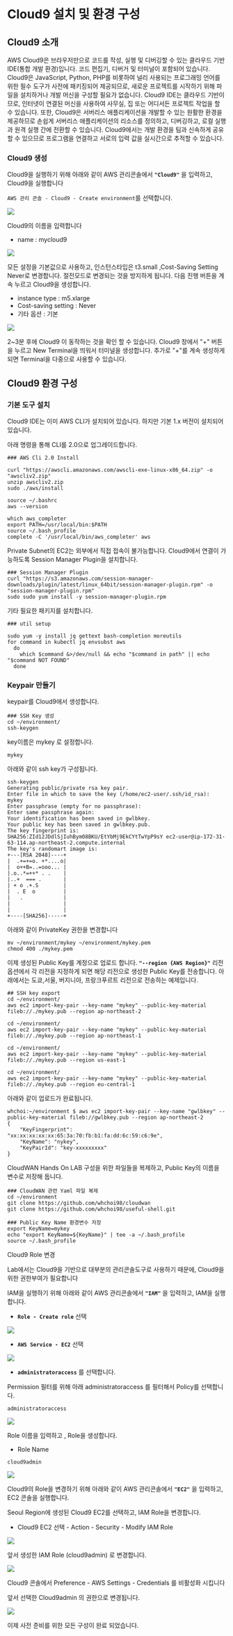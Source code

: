 # Cloud9 설치 및 환경 구성

## Cloud9 소개

AWS Cloud9은 브라우저만으로 코드를 작성, 실행 및 디버깅할 수 있는 클라우드 기반 IDE(통합 개발 환경)입니다. 코드 편집기, 디버거 및 터미널이 포함되어 있습니다. Cloud9은 JavaScript, Python, PHP를 비롯하여 널리 사용되는 프로그래밍 언어를 위한 필수 도구가 사전에 패키징되어 제공되므로, 새로운 프로젝트를 시작하기 위해 파일을 설치하거나 개발 머신을 구성할 필요가 없습니다. Cloud9 IDE는 클라우드 기반이므로, 인터넷이 연결된 머신을 사용하여 사무실, 집 또는 어디서든 프로젝트 작업을 할 수 있습니다. 또한, Cloud9은 서버리스 애플리케이션을 개발할 수 있는 원활한 환경을 제공하므로 손쉽게 서버리스 애플리케이션의 리소스를 정의하고, 디버깅하고, 로컬 실행과 원격 실행 간에 전환할 수 있습니다. Cloud9에서는 개발 환경을 팀과 신속하게 공유할 수 있으므로 프로그램을 연결하고 서로의 입력 값을 실시간으로 추적할 수 있습니다.

### Cloud9 생성&#x20;

Cloud9을 실행하기 위해 아래와 같이 AWS 관리콘솔에서 **`"Cloud9"`** 을 입력하고, Cloud9을 실행합니다

`AWS 관리 콘솔 - Cloud9 - Create environment`를 선택합니다.

![](<../.gitbook/assets/image (3).png>)

Cloud9의 이름을 입력합니다

* name : mycloud9

![](<../.gitbook/assets/image (12).png>)

모든 설정을 기본값으로 사용하고, 인스턴스타입은 t3.small ,Cost-Saving Setting Never로 변경합니다. 절전모드로 변경되는 것을 방지하게 됩니다. 다음 진행 버튼을 계속 누르고 Cloud9을 생성합니다.

* instance type : m5.xlarge
* Cost-saving setting : Never
* 기타 옵션 : 기본

![](<../.gitbook/assets/image (10).png>)

2\~3분 후에 Cloud9 이 동작하는 것을 확인 할 수 있습니다. Cloud9 창에서 "+" 버튼을 누르고 New Terminal을 띄워서 터미널을 생성합니다. 추가로 "+"를 계속 생성하게 되면 Terminal을 다중으로 사용할 수 있습니다.



## Cloud9 환경 구성

### 기본 도구 설치&#x20;

Cloud9 IDE는 이미 AWS CLI가 설치되어 있습니다. 하지만 기본 1.x 버전이 설치되어 있습니다.

아래 명령을 통해 CLI를 2.0으로 업그레이드합니다.

```
### AWS Cli 2.0 Install

curl "https://awscli.amazonaws.com/awscli-exe-linux-x86_64.zip" -o "awscliv2.zip"
unzip awscliv2.zip
sudo ./aws/install

source ~/.bashrc
aws --version

which aws_completer
export PATH=/usr/local/bin:$PATH
source ~/.bash_profile
complete -C '/usr/local/bin/aws_completer' aws

```

Private Subnet의 EC2는 외부에서 직접 접속이 불가능합니다. Cloud9에서 연결이 가능하도록 Session Manager Plugin을 설치합니다.&#x20;

```
### Session Manager Plugin
curl "https://s3.amazonaws.com/session-manager-downloads/plugin/latest/linux_64bit/session-manager-plugin.rpm" -o "session-manager-plugin.rpm"
sudo sudo yum install -y session-manager-plugin.rpm

```

기타 필요한 패키지를 설치합니다.&#x20;

```
### util setup

sudo yum -y install jq gettext bash-completion moreutils
for command in kubectl jq envsubst aws
  do
    which $command &>/dev/null && echo "$command in path" || echo "$command NOT FOUND"
  done

```



### Keypair 만들기

keypair를 Cloud9에서 생성합니다.

```
### SSH Key 생성
cd ~/environment/
ssh-keygen

```

key이름은 mykey 로 설정합니다.

```
mykey
```

아래와 같이 ssh key가 구성됩니다.

```
ssh-keygen
Generating public/private rsa key pair.
Enter file in which to save the key (/home/ec2-user/.ssh/id_rsa): mykey
Enter passphrase (empty for no passphrase): 
Enter same passphrase again: 
Your identification has been saved in gwlbkey.
Your public key has been saved in gwlbkey.pub.
The key fingerprint is:
SHA256:ZId12JDdlSjIuhBym08BKU/EtYbMj9EkCYtTwYpP9sY ec2-user@ip-172-31-63-114.ap-northeast-2.compute.internal
The key's randomart image is:
+---[RSA 2048]----+
|  .+=+=o. +*....o|
|  o++B=..=ooo... |
|.o..*=++* . .    |
|..+  === .       |
| + o .+.S        |
|  . E  o         |
|   .             |
|                 |
|                 |
+----[SHA256]-----+
```

아래와 같이 PrivateKey 권한을 변경합니다

```
mv ~/environment/mykey ~/environment/mykey.pem
chmod 400 ./mykey.pem

```

이제 생성된 Public Key를 계정으로 업로드 합니다. **`"--region {AWS Region}"`** 리전 옵션에서 각 리전을 지정하게 되면 해당 리전으로 생성한 Public Key를 전송합니다. 아래에서는 도쿄,서울, 버지니아, 프랑크푸르트 리전으로 전송하는 예제입니다.

```
## SSH key export
cd ~/environment/
aws ec2 import-key-pair --key-name "mykey" --public-key-material fileb://./mykey.pub --region ap-northeast-2

cd ~/environment/
aws ec2 import-key-pair --key-name "mykey" --public-key-material fileb://./mykey.pub --region ap-northeast-1

cd ~/environment/
aws ec2 import-key-pair --key-name "mykey" --public-key-material fileb://./mykey.pub --region us-east-1

cd ~/environment/
aws ec2 import-key-pair --key-name "mykey" --public-key-material fileb://./mykey.pub --region eu-central-1

```

아래와 같이 업로드가 완료됩니다.

```
whchoi:~/environment $ aws ec2 import-key-pair --key-name "gwlbkey" --public-key-material fileb://gwlbkey.pub --region ap-northeast-2
{
    "KeyFingerprint": "xx:xx:xx:xx:xx:65:3a:70:fb:b1:fa:dd:6c:59:c6:9e",
    "KeyName": "nykey",
    "KeyPairId": "key-xxxxxxxxx"
}
```

CloudWAN Hands On LAB 구성을 위한 파일들을 복제하고, Public Key의 이름을 변수로 저장해 둡니다.&#x20;

```
### CloudWAN 관련 Yaml 파일 복제
cd ~/environment
git clone https://github.com/whchoi98/cloudwan
git clone https://github.com/whchoi98/useful-shell.git

### Public Key Name 환경변수 저장
export KeyName=mykey
echo "export KeyName=${KeyName}" | tee -a ~/.bash_profile
source ~/.bash_profile

```



Cloud9 Role 변경

Lab에서는 Cloud9을 기반으로 대부분의 관리콘솔도구로 사용하기 때문에, Cloud9을 위한 권한부여가 필요합니다

IAM을 실행하기 위해 아래와 같이 AWS 관리콘솔에서 **`"IAM"`** 을 입력하고, IAM을 실행합니다.&#x20;

* **`Role - Create role`** 선택

![](<../.gitbook/assets/image (7).png>)

* **`AWS Service - EC2`** 선택

![](<../.gitbook/assets/image (6).png>)

* **`administratoraccess`** 를 선택합니다.&#x20;

Permission 필터를 위해 아래 administratoraccess 를 필터해서 Policy를 선택합니다.&#x20;

```
administratoraccess
```

![](<../.gitbook/assets/image (4).png>)

Role 이름을 입력하고 , Role을 생성합니다.&#x20;

* Role Name

```
cloud9admin
```

![](<../.gitbook/assets/image (8).png>)

Cloud9의 Role을 변경하기 위해 아래와 같이 AWS 관리콘솔에서 **`"EC2"`** 을 입력하고, EC2 콘솔을 실행합니다.&#x20;

Seoul Region에 생성된 Cloud9 EC2를 선택하고, IAM Role을 변경합니다.&#x20;

* Cloud9 EC2 선택 - Action - Security - Modify IAM Role&#x20;

![](../.gitbook/assets/image.png)

앞서 생성한 IAM Role (cloud9admin) 로 변경합니다.&#x20;

![](<../.gitbook/assets/image (11).png>)

Cloud9 콘솔에서 Preference - AWS Settings - Credentials 를 비활성화 시킵니다

앞서 선택한 Cloud9admin 의 권한으로 변경됩니다.&#x20;

![](<../.gitbook/assets/image (2).png>)

이제 사전 준비를 위한 모든 구성이 완료 되었습니다.&#x20;
